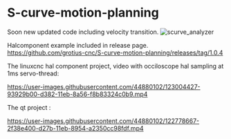 # S-curve-motion-planning

Soon new updated code including velocity transition.
![scurve_analyzer](https://user-images.githubusercontent.com/44880102/146796061-9dbfcec6-fb4b-4787-ae9e-029c631ed3b0.jpg)

Halcomponent example included in release page.
https://github.com/grotius-cnc/S-curve-motion-planning/releases/tag/1.0.4


The linuxcnc hal component project, video with occiloscope hal sampling at 1ms servo-thread:

https://user-images.githubusercontent.com/44880102/123004427-93929b00-d382-11eb-8a56-f8b83324c0b9.mp4

The qt project :

https://user-images.githubusercontent.com/44880102/122778667-2f38e400-d27b-11eb-8954-a2350cc98fdf.mp4




